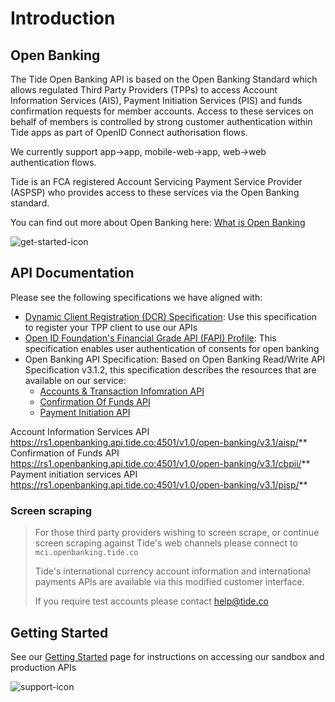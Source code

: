 # Introduction

## Open Banking

The Tide Open Banking API is based on the Open Banking Standard which allows regulated Third Party Providers (TPPs) to access Account Information Services (AIS), Payment Initiation Services (PIS) and funds confirmation requests for member accounts. Access to these services on behalf of members is controlled by strong customer authentication within Tide apps as part of OpenID Connect authorisation flows. 

We currently support app->app, mobile-web->app, web->web authentication flows.

Tide is an FCA registered Account Servicing Payment Service Provider (ASPSP) who provides access to these services via the Open Banking standard. 

You can find out more about Open Banking here: [What is Open Banking](https://www.openbanking.org.uk/customers/what-is-open-banking/)

![get-started-icon](https://img.icons8.com/cotton/128/000000/launch-rocket.png)

## API Documentation

Please see the following specifications we have aligned with:

- [Dynamic Client Registration (DCR) Specification](): Use this specification to register your TPP client to use our APIs
- [Open ID Foundation's Financial Grade API (FAPI) Profile](): This specification enables user authentication of consents for open banking
- Open Banking API Specification: Based on Open Banking Read/Write API Specification v3.1.2, this specification describes the resources that are available on our service:
  - [Accounts & Transaction Infomration API](../swagger/tide-ais-schema.yaml)
  - [Confirmation Of Funds API](../swagger/tide-cbpii-schema.yaml)
  - [Payment Initiation API](../swagger//tide-pis-schema.yaml)


Account Information Services API
https://rs1.openbanking.api.tide.co:4501/v1.0/open-banking/v3.1/aisp/**
Confirmation of Funds API
https://rs1.openbanking.api.tide.co:4501/v1.0/open-banking/v3.1/cbpii/**
Payment initiation services API
https://rs1.openbanking.api.tide.co:4501/v1.0/open-banking/v3.1/pisp/**

### Screen scraping
<!-- theme: success -->

> For those third party providers wishing to screen scrape, or continue screen scraping against Tide's web channels please connect to `mci.openbanking.tide.co`
>
> Tide's international currency account information and international payments APIs are available via this modified customer interface.
>
> If you require test accounts please contact help@tide.co

## Getting Started

See our [Getting Started]() page for instructions on accessing our sandbox and production APIs

![support-icon](https://img.icons8.com/cotton/64/000000/technical-support.png)

